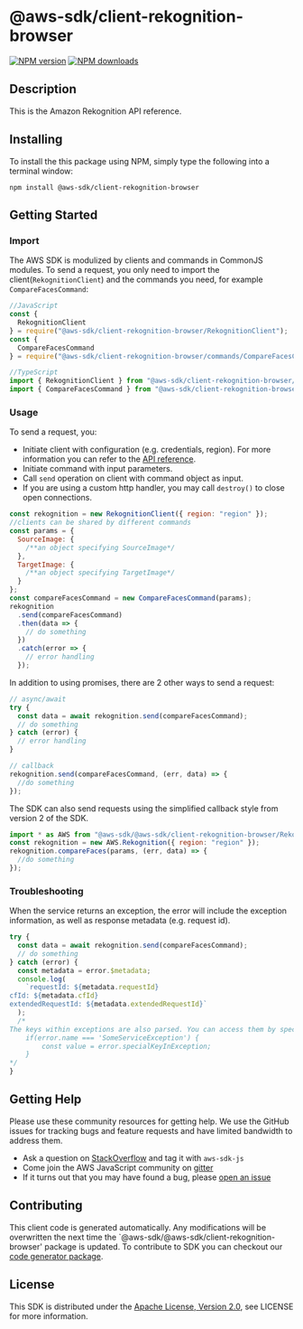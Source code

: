 # @aws-sdk/client-rekognition-browser

[![NPM version](https://img.shields.io/npm/v/@aws-sdk/client-rekognition-browser/preview.svg)](https://www.npmjs.com/package/@aws-sdk/client-rekognition-browser)
[![NPM downloads](https://img.shields.io/npm/dm/@aws-sdk/client-rekognition-browser.svg)](https://www.npmjs.com/package/@aws-sdk/client-rekognition-browser)

## Description

<p>This is the Amazon Rekognition API reference.</p>

## Installing

To install the this package using NPM, simply type the following into a terminal window:

```
npm install @aws-sdk/client-rekognition-browser
```

## Getting Started

### Import

The AWS SDK is modulized by clients and commands in CommonJS modules. To send a request, you only need to import the client(`RekognitionClient`) and the commands you need, for example `CompareFacesCommand`:

```javascript
//JavaScript
const {
  RekognitionClient
} = require("@aws-sdk/client-rekognition-browser/RekognitionClient");
const {
  CompareFacesCommand
} = require("@aws-sdk/client-rekognition-browser/commands/CompareFacesCommand");
```

```javascript
//TypeScript
import { RekognitionClient } from "@aws-sdk/client-rekognition-browser/RekognitionClient";
import { CompareFacesCommand } from "@aws-sdk/client-rekognition-browser/commands/CompareFacesCommand";
```

### Usage

To send a request, you:

- Initiate client with configuration (e.g. credentials, region). For more information you can refer to the [API reference][].
- Initiate command with input parameters.
- Call `send` operation on client with command object as input.
- If you are using a custom http handler, you may call `destroy()` to close open connections.

```javascript
const rekognition = new RekognitionClient({ region: "region" });
//clients can be shared by different commands
const params = {
  SourceImage: {
    /**an object specifying SourceImage*/
  },
  TargetImage: {
    /**an object specifying TargetImage*/
  }
};
const compareFacesCommand = new CompareFacesCommand(params);
rekognition
  .send(compareFacesCommand)
  .then(data => {
    // do something
  })
  .catch(error => {
    // error handling
  });
```

In addition to using promises, there are 2 other ways to send a request:

```javascript
// async/await
try {
  const data = await rekognition.send(compareFacesCommand);
  // do something
} catch (error) {
  // error handling
}
```

```javascript
// callback
rekognition.send(compareFacesCommand, (err, data) => {
  //do something
});
```

The SDK can also send requests using the simplified callback style from version 2 of the SDK.

```javascript
import * as AWS from "@aws-sdk/@aws-sdk/client-rekognition-browser/Rekognition";
const rekognition = new AWS.Rekognition({ region: "region" });
rekognition.compareFaces(params, (err, data) => {
  //do something
});
```

### Troubleshooting

When the service returns an exception, the error will include the exception information, as well as response metadata (e.g. request id).

```javascript
try {
  const data = await rekognition.send(compareFacesCommand);
  // do something
} catch (error) {
  const metadata = error.$metadata;
  console.log(
    `requestId: ${metadata.requestId}
cfId: ${metadata.cfId}
extendedRequestId: ${metadata.extendedRequestId}`
  );
  /*
The keys within exceptions are also parsed. You can access them by specifying exception names:
    if(error.name === 'SomeServiceException') {
        const value = error.specialKeyInException;
    }
*/
}
```

## Getting Help

Please use these community resources for getting help. We use the GitHub issues for tracking bugs and feature requests and have limited bandwidth to address them.

- Ask a question on [StackOverflow](https://stackoverflow.com/questions/tagged/aws-sdk-js) and tag it with `aws-sdk-js`
- Come join the AWS JavaScript community on [gitter](https://gitter.im/aws/aws-sdk-js-v3)
- If it turns out that you may have found a bug, please [open an issue](https://github.com/aws/aws-sdk-js-v3/issues)

## Contributing

This client code is generated automatically. Any modifications will be overwritten the next time the `@aws-sdk/@aws-sdk/client-rekognition-browser' package is updated. To contribute to SDK you can checkout our [code generator package][].

## License

This SDK is distributed under the
[Apache License, Version 2.0](http://www.apache.org/licenses/LICENSE-2.0),
see LICENSE for more information.

[code generator package]: https://github.com/aws/aws-sdk-js-v3/tree/master/packages/service-types-generator
[api reference]: https://docs.aws.amazon.com/AWSJavaScriptSDK/latest/
